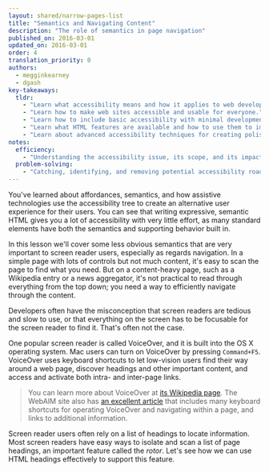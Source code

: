 ```yaml
---
layout: shared/narrow-pages-list
title: "Semantics and Navigating Content"
description: "The role of semantics in page navigation"
published_on: 2016-03-01
updated_on: 2016-03-01
order: 4
translation_priority: 0
authors:
  - megginkearney
  - dgash
key-takeaways:
  tldr: 
    - "Learn what accessibility means and how it applies to web development."
    - "Learn how to make web sites accessible and usable for everyone."
    - "Learn how to include basic accessibility with minimal development impace."
    - "Learn what HTML features are available and how to use them to improve accessibility."
    - "Learn about advanced accessibility techniques for creating polished accessibility experiences."
notes:
  efficiency:
    - "Understanding the accessibility issue, its scope, and its impact can make you a better web developer."
  problem-solving:
    - "Catching, identifying, and removing potential accessibility roadblocks before they happen can improve your development process and reduce maintenance requirements."
---
```


You've learned about affordances, semantics, and how assistive technologies use the accessibility tree to create an alternative user experience for their users. You can see that writing expressive, semantic HTML gives you a lot of accessibility with very little effort, as many standard elements have both the semantics and supporting behavior built in.

In this lesson we'll cover some less obvious semantics that are very important to screen reader users, especially as regards navigation. In a simple page with lots of controls but not much content, it's easy to scan the page to find what you need. But on a content-heavy page, such as a Wikipedia entry or a news aggregator, it's not practical to read through everything from the top down; you need a way to efficiently navigate through the content.

Developers often have the misconception that screen readers are tedious and slow to use, or that everything on the screen has to be focusable for the screen reader to find it. That's often not the case.

One popular screen reader is called VoiceOver, and it is built into the OS X operating system. Mac users can turn on VoiceOver by pressing `Command+F5`. VoiceOver uses keyboard shortcuts to let low-vision users find their way around a web page, discover headings and other important content, and access and activate both intra- and inter-page links.

>You can learn more about VoiceOver at <a href="https://en.wikipedia.org/wiki/VoiceOver" target="_blank">its Wikipedia page</a>. The WebAIM site also has <a href="http://webaim.org/articles/voiceover/" target="_blank">an excellent article</a> that includes many keyboard shortcuts for operating VoiceOver and navigating within a page, and links to additional information.

Screen reader users often rely on a list of headings to locate information. Most screen readers have easy ways to isolate and scan a list of page headings, an important feature called the *rotor*. Let's see how we can use HTML headings effectively to support this feature.
